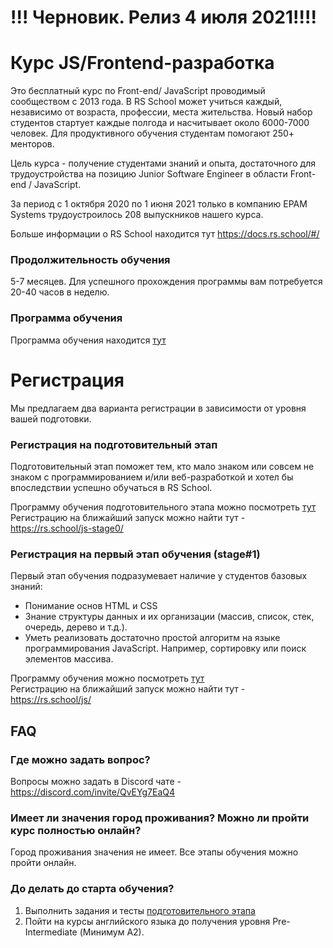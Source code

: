 # !!! Черновик. Релиз 4 июля 2021!!!!

# Курс JS/Frontend-разработка
Это бесплатный курс по Front-end/ JavaScript проводимый сообществом с 2013 года. В RS School может учиться каждый, независимо от возраста, профессии, места жительства. Новый набор студентов стартует каждые полгода и насчитывает около 6000-7000 человек. Для продуктивного обучения студентам помогают 250+ менторов.  

Цель курса - получение студентами знаний и опыта, достаточного для трудоустройства на позицию Junior Software Engineer в области Front-end / JavaScript.

За период с 1 октября 2020 по 1 июня 2021 только в компанию EPAM Systems трудоустроилось 208 выпускников нашего курса. 

Больше информации о RS School находится тут https://docs.rs.school/#/

### Продолжительность обучения
5-7 месяцев. Для успешного прохождения программы вам потребуется 20-40 часов в неделю.

### Программа обучения
Программа обучения находится [тут](roadmap.md)

# Регистрация 
Мы предлагаем два варианта регистрации в зависимости от уровня вашей подготовки.

### Регистрация на подготовительный этап
Подготовительный этап поможет тем, кто мало знаком или совсем не знаком с программированием и/или веб-разработкой и хотел бы впоследствии успешно обучаться в RS School.

Программу обучения подготовительного этапа можно посмотреть [тут](stage0/)  
Регистрацию на ближайший запуск можно найти тут - https://rs.school/js-stage0/

### Регистрация на первый этап обучения (stage#1)
Первый этап обучения подразумевает наличие у студентов базовых знаний:
- Понимание основ HTML и CSS
- Знание структуры данных и их организации (массив, список, стек, очередь, дерево и т.д.). 
- Уметь реализовать достаточно простой алгоритм на языке программирования JavaScript. Например, сортировку или поиск элементов массива.

Программу обучения можно посмотреть [тут](roadmap.md)  
Регистрацию на ближайший запуск можно найти тут - https://rs.school/js/

## FAQ
### Где можно задать вопрос?
Вопросы можно задать в Discord чате - https://discord.com/invite/QvEYg7EaQ4

### Имеет ли значения город проживания? Можно ли пройти курс полностью онлайн?
Город проживания значения не имеет. Все этапы обучения можно пройти онлайн.

### До делать до старта обучения? 
1. Выполнить задания и тесты [подготовительного этапа](stage0/)
2. Пойти на курсы английского языка до получения уровня Pre-Intermediate (Минимум A2).
   
